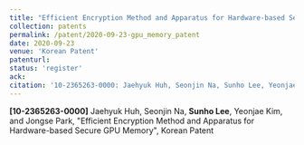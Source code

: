 ```yaml
---
title: "Efficient Encryption Method and Apparatus for Hardware-based Secure GPU Memory"
collection: patents
permalink: /patent/2020-09-23-gpu_memory_patent
date: 2020-09-23
venue: 'Korean Patent'
patenturl:
status: 'register'
ack:
citation: '10-2365263-0000: Jaehyuk Huh, Seonjin Na, Sunho Lee, Yeonjae Kim, and Jongse Park, &quot;Efficient Encryption Method and Apparatus for Hardware-based Secure GPU Memory&quot;, Korean Patent'
---
```

**[10-2365263-0000]** Jaehyuk Huh, Seonjin Na, **Sunho Lee**, Yeonjae Kim, and Jongse Park, &quot;Efficient Encryption Method and Apparatus for Hardware-based Secure GPU Memory&quot;, Korean Patent
